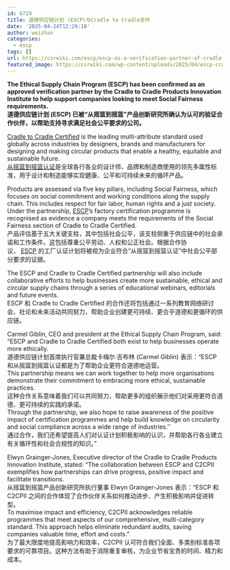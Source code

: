 ```yaml
---
id: 6729
title: 道德供应链计划 (ESCP)与Cradle to Cradle合作
date: '2025-04-24T12:29:18'
author: weizhan
categories:
  - escp
tags: []
url: https://csrwiki.com/escp/escp-as-a-verification-partner-of-cradle-to-cradle
featured_image: https://csrwiki.com/wp-content/uploads/2025/04/escp-cradle-to-cardle.jpg
---
```


**The Ethical Supply Chain Program (ESCP) has been confirmed as an approved verification partner by the Cradle to Cradle Products Innovation Institute to help support companies looking to meet Social Fairness requirements. \
道德供应链计划 (ESCP) 已被“从摇篮到摇篮”产品创新研究所确认为认可的验证合作伙伴，以帮助支持寻求满足社会公平要求的公司。**

[Cradle to Cradle Certified](https://c2ccertified.org/) is the leading multi-attribute standard used globally across industries by designers, brands and manufacturers for designing and making circular products that enable a healthy, equitable and sustainable future.\
[从摇篮到摇篮认证](https://c2ccertified.org/)是全球各行各业的设计师、品牌和制造商使用的领先多属性标准，用于设计和制造能够实现健康、公平和可持续未来的循环产品。

Products are assessed via five key pillars, including Social Fairness, which focuses on social commitment and working conditions along the supply chain. This includes respect for fair labor, human rights and a just society. Under the partnership, [ESCP](https://www.ethicalsupplychain.org/)’s factory certification programme is recognised as evidence a company meets the requirements of the Social Fairness section of Cradle to Cradle Certified.\
产品评估基于五大关键支柱，其中包括社会公平，该支柱侧重于供应链中的社会承诺和工作条件。这包括尊重公平劳动、人权和公正社会。根据合作协议， [ESCP](https://www.ethicalsupplychain.org/) 的工厂认证计划将被视为企业符合“从摇篮到摇篮认证”中社会公平部分要求的证据。

The ESCP and Cradle to Cradle Certified partnership will also include collaborative efforts to help businesses create more sustainable, ethical and circular supply chains through a series of educational webinars, editorials and future events.\
ESCP 和 Cradle to Cradle Certified 的合作还将包括通过一系列教育网络研讨会、社论和未来活动共同努力，帮助企业创建更可持续、更合乎道德和更循环的供应链。

Carmel Giblin, CEO and president at the Ethical Supply Chain Program, said: “ESCP and Cradle to Cradle Certified both exist to help businesses operate more ethically.\
道德供应链计划首席执行官兼总裁卡梅尔·吉布林 (Carmel Giblin) 表示：“ESCP 和从摇篮到摇篮认证都是为了帮助企业更符合道德地运营。\
This partnership means we can work together to help more organisations demonstrate their commitment to embracing more ethical, sustainable practices.\
这种合作关系意味着我们可以共同努力，帮助更多的组织展示他们对采用更符合道德、更可持续的实践的承诺。\
Through the partnership, we also hope to raise awareness of the positive impact of certification programmes and help build knowledge on circularity and social compliance across a wide range of industries.’’\
通过合作，我们还希望提高人们对认证计划积极影响的认识，并帮助各行各业建立有关循环性和社会合规性的知识。”

Elwyn Grainger-Jones, Executive director of the Cradle to Cradle Products Innovation Institute, stated: “The collaboration between ESCP and C2CPII exemplifies how partnerships can drive progress, positive impact and facilitate transitions.\
从摇篮到摇篮产品创新研究所执行董事 Elwyn Grainger-Jones 表示：“ESCP 和 C2CPII 之间的合作体现了合作伙伴关系如何推动进步、产生积极影响并促进转型。\
To maximise impact and efficiency, C2CPII acknowledges reliable programmes that meet aspects of our comprehensive, multi-category standard. This approach helps eliminate redundant audits, saving companies valuable time, effort and costs.”\
为了最大限度地提高影响力和效率，C2CPII 认可符合我们全面、多类别标准各项要求的可靠项目。这种方法有助于消除重复审核，为企业节省宝贵的时间、精力和成本。
